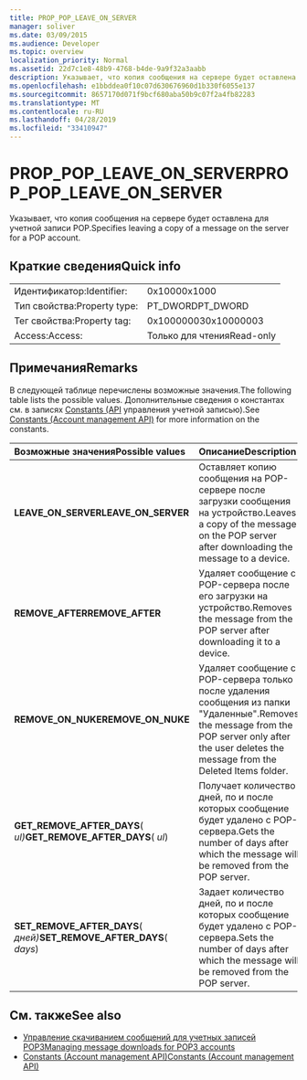```yaml
---
title: PROP_POP_LEAVE_ON_SERVER
manager: soliver
ms.date: 03/09/2015
ms.audience: Developer
ms.topic: overview
localization_priority: Normal
ms.assetid: 22d7c1e8-48b9-4768-b4de-9a9f32a3aabb
description: Указывает, что копия сообщения на сервере будет оставлена для учетной записи POP.
ms.openlocfilehash: e1bbddea0f10c07d630676960d1b330f6055e137
ms.sourcegitcommit: 8657170d071f9bcf680aba50b9c07f2a4fb82283
ms.translationtype: MT
ms.contentlocale: ru-RU
ms.lasthandoff: 04/28/2019
ms.locfileid: "33410947"
---
```

# <a name="prop_pop_leave_on_server"></a><span data-ttu-id="251a2-103">PROP_POP_LEAVE_ON_SERVER</span><span class="sxs-lookup"><span data-stu-id="251a2-103">PROP_POP_LEAVE_ON_SERVER</span></span>

<span data-ttu-id="251a2-104">Указывает, что копия сообщения на сервере будет оставлена для учетной записи POP.</span><span class="sxs-lookup"><span data-stu-id="251a2-104">Specifies leaving a copy of a message on the server for a POP account.</span></span>
  
## <a name="quick-info"></a><span data-ttu-id="251a2-105">Краткие сведения</span><span class="sxs-lookup"><span data-stu-id="251a2-105">Quick info</span></span>

|||
|:-----|:-----|
|<span data-ttu-id="251a2-106">Идентификатор:</span><span class="sxs-lookup"><span data-stu-id="251a2-106">Identifier:</span></span>  <br/> |<span data-ttu-id="251a2-107">0x1000</span><span class="sxs-lookup"><span data-stu-id="251a2-107">0x1000</span></span>  <br/> |
|<span data-ttu-id="251a2-108">Тип свойства:</span><span class="sxs-lookup"><span data-stu-id="251a2-108">Property type:</span></span>  <br/> |<span data-ttu-id="251a2-109">PT_DWORD</span><span class="sxs-lookup"><span data-stu-id="251a2-109">PT_DWORD</span></span>  <br/> |
|<span data-ttu-id="251a2-110">Тег свойства:</span><span class="sxs-lookup"><span data-stu-id="251a2-110">Property tag:</span></span>  <br/> |<span data-ttu-id="251a2-111">0x10000003</span><span class="sxs-lookup"><span data-stu-id="251a2-111">0x10000003</span></span>  <br/> |
|<span data-ttu-id="251a2-112">Access:</span><span class="sxs-lookup"><span data-stu-id="251a2-112">Access:</span></span>  <br/> |<span data-ttu-id="251a2-113">Только для чтения</span><span class="sxs-lookup"><span data-stu-id="251a2-113">Read-only</span></span>  <br/> |
   
## <a name="remarks"></a><span data-ttu-id="251a2-114">Примечания</span><span class="sxs-lookup"><span data-stu-id="251a2-114">Remarks</span></span>

<span data-ttu-id="251a2-115">В следующей таблице перечислены возможные значения.</span><span class="sxs-lookup"><span data-stu-id="251a2-115">The following table lists the possible values.</span></span> <span data-ttu-id="251a2-116">Дополнительные сведения о константах см. в записях [Constants (API](constants-account-management-api.md) управления учетной записью).</span><span class="sxs-lookup"><span data-stu-id="251a2-116">See [Constants (Account management API)](constants-account-management-api.md) for more information on the constants.</span></span> 
  
|<span data-ttu-id="251a2-117">**Возможные значения**</span><span class="sxs-lookup"><span data-stu-id="251a2-117">**Possible values**</span></span>|<span data-ttu-id="251a2-118">**Описание**</span><span class="sxs-lookup"><span data-stu-id="251a2-118">**Description**</span></span>|
|:-----|:-----|
|<span data-ttu-id="251a2-119">**LEAVE_ON_SERVER**</span><span class="sxs-lookup"><span data-stu-id="251a2-119">**LEAVE_ON_SERVER**</span></span> <br/> |<span data-ttu-id="251a2-120">Оставляет копию сообщения на POP-сервере после загрузки сообщения на устройство.</span><span class="sxs-lookup"><span data-stu-id="251a2-120">Leaves a copy of the message on the POP server after downloading the message to a device.</span></span>  <br/> |
|<span data-ttu-id="251a2-121">**REMOVE_AFTER**</span><span class="sxs-lookup"><span data-stu-id="251a2-121">**REMOVE_AFTER**</span></span> <br/> |<span data-ttu-id="251a2-122">Удаляет сообщение с POP-сервера после его загрузки на устройство.</span><span class="sxs-lookup"><span data-stu-id="251a2-122">Removes the message from the POP server after downloading it to a device.</span></span>  <br/> |
|<span data-ttu-id="251a2-123">**REMOVE_ON_NUKE**</span><span class="sxs-lookup"><span data-stu-id="251a2-123">**REMOVE_ON_NUKE**</span></span> <br/> |<span data-ttu-id="251a2-124">Удаляет сообщение с POP-сервера только после удаления сообщения из папки "Удаленные".</span><span class="sxs-lookup"><span data-stu-id="251a2-124">Removes the message from the POP server only after the user deletes the message from the Deleted Items folder.</span></span>  <br/> |
|<span data-ttu-id="251a2-125">**GET_REMOVE_AFTER_DAYS**( _ul)_</span><span class="sxs-lookup"><span data-stu-id="251a2-125">**GET_REMOVE_AFTER_DAYS**( _ul_)</span></span>  <br/> |<span data-ttu-id="251a2-126">Получает количество дней, по и после которых сообщение будет удалено с POP-сервера.</span><span class="sxs-lookup"><span data-stu-id="251a2-126">Gets the number of days after which the message will be removed from the POP server.</span></span>  <br/> |
|<span data-ttu-id="251a2-127">**SET_REMOVE_AFTER_DAYS**( _дней)_</span><span class="sxs-lookup"><span data-stu-id="251a2-127">**SET_REMOVE_AFTER_DAYS**( _days_)</span></span>  <br/> |<span data-ttu-id="251a2-128">Задает количество дней, по и после которых сообщение будет удалено с POP-сервера.</span><span class="sxs-lookup"><span data-stu-id="251a2-128">Sets the number of days after which the message will be removed from the POP server.</span></span>  <br/> |
   
## <a name="see-also"></a><span data-ttu-id="251a2-129">См. также</span><span class="sxs-lookup"><span data-stu-id="251a2-129">See also</span></span>

- [<span data-ttu-id="251a2-130">Управление скачиванием сообщений для учетных записей POP3</span><span class="sxs-lookup"><span data-stu-id="251a2-130">Managing message downloads for POP3 accounts</span></span>](managing-message-downloads-for-pop3-accounts.md) 
- [<span data-ttu-id="251a2-131">Constants (Account management API)</span><span class="sxs-lookup"><span data-stu-id="251a2-131">Constants (Account management API)</span></span>](constants-account-management-api.md)

